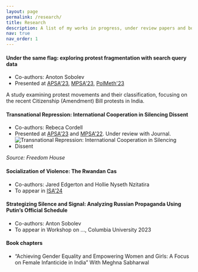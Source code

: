 ```yaml
---
layout: page
permalink: /research/
title: Research
description: A list of my works in progress, under review papers and book chapters (papers available on request)
nav: true
nav_order: 1
---
```


#### Under the same flag: exploring protest fragmentation with search query data
- Co-authors: Anoton Sobolev
- Presented at [APSA'23](https://www.apsanet.org/annualmeeting), [MPSA'23](https://www.mpsanet.org/conference/), [PolMeth'23](https://polmeth2023.sites.stanford.edu/)

A study examining protest movements and their classification, focusing on the recent Citizenship (Amendment) Bill protests in India.

#### Transnational Repression: International Cooperation in Silencing Dissent
- Co-authors: Rebeca Cordell
- Presented at [APSA'23](https://www.apsanet.org/annualmeeting) and [MPSA'22](https://www.mpsanet.org/conference/). Under review with Journal.
- ![Transnational Repression: International Cooperation in Silencing Dissent](/home/ninad/Desktop/tr.png)

*Source: Freedom House*


#### Socialization of Violence: The Rwandan Cas
- Co-authors: Jared Edgerton and Hollie Nyseth Nzitatira
- To appear in [ISA'24](https://www.isanet.org/Conferences/ISA2024)

#### Strategizing Silence and Signal: Analyzing Russian Propaganda Using Putin’s Official Schedule
- Co-authors: Anton Sobolev
- To appear in Workshop on ..., Columbia University 2023

#### Book chapters
- “Achieving Gender Equality and Empowering Women and Girls: A Focus on Female Infanticide in India” With Meghna Sabharwal


